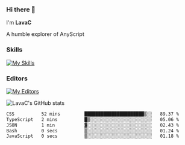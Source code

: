 ### Hi there 👋
I'm **LavaC**

A humble explorer of AnyScript

### Skills
[![My Skills](https://skillicons.dev/icons?i=js,ts,vue,nodejs,nuxtjs,astro,solidjs,tailwind)](https://skillicons.dev)

### Editors
[![My Editors](https://skillicons.dev/icons?i=neovim,vscode)](https://skillicons.dev)

![LavaC's GitHub stats](https://github-readme-stats.vercel.app/api?username=LavaCxx&show_icons=true&theme=synthwave)

<!--START_SECTION:waka-->

```txt
CSS          52 mins         ██████████████████████▒░░   89.37 %
TypeScript   2 mins          █▒░░░░░░░░░░░░░░░░░░░░░░░   05.06 %
JSON         1 min           ▓░░░░░░░░░░░░░░░░░░░░░░░░   02.43 %
Bash         0 secs          ▒░░░░░░░░░░░░░░░░░░░░░░░░   01.24 %
JavaScript   0 secs          ▒░░░░░░░░░░░░░░░░░░░░░░░░   01.18 %
```

<!--END_SECTION:waka-->
